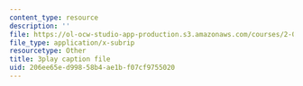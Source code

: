 ```yaml
---
content_type: resource
description: ''
file: https://ol-ocw-studio-app-production.s3.amazonaws.com/courses/2-003sc-engineering-dynamics-fall-2011/206ee65ed99858b4ae1bf07cf9755020_zlbbbA5Uuu8.vtt
file_type: application/x-subrip
resourcetype: Other
title: 3play caption file
uid: 206ee65e-d998-58b4-ae1b-f07cf9755020
---
```


